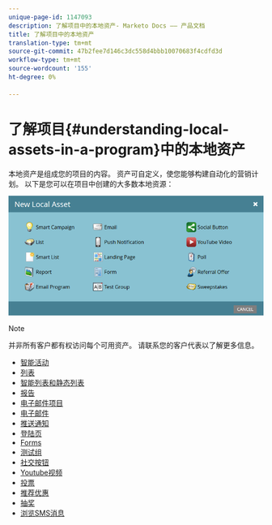 ```yaml
---
unique-page-id: 1147093
description: 了解项目中的本地资产- Marketo Docs —— 产品文档
title: 了解项目中的本地资产
translation-type: tm+mt
source-git-commit: 47b2fee7d146c3dc558d4bbb10070683f4cdfd3d
workflow-type: tm+mt
source-wordcount: '155'
ht-degree: 0%

---
```



# 了解项目{#understanding-local-assets-in-a-program}中的本地资产

本地资产是组成您的项目的内容。 资产可自定义，使您能够构建自动化的营销计划。 以下是您可以在项目中创建的大多数本地资源：

![](assets/one.png)

>[!NOTE]
>
>并非所有客户都有权访问每个可用资产。 请联系您的客户代表以了解更多信息。

* [智能活动](http://docs.marketo.com/display/docs/smart+campaigns)
* [列表](../../../../product-docs/core-marketo-concepts/smart-lists-and-static-lists/static-lists/understanding-static-lists.md)
* [智能列表和静态列表](http://docs.marketo.com/display/docs/smart+lists+and+static+lists)
* [报告](http://docs.marketo.com/display/docs/basic+reporting)
* [电子邮件项目](http://docs.marketo.com/display/docs/email+programs)
* [电子邮件](../../../../product-docs/email-marketing/email-programs/email-program-actions/create-an-email-for-an-email-program.md)
* [推送通知](http://docs.marketo.com/display/docs/push+notifications)
* [登陆页](http://docs.marketo.com/display/docs/landing+pages)
* [Forms](http://docs.marketo.com/display/docs/forms)
* [测试组](../../../../product-docs/demand-generation/landing-pages/understanding-landing-pages/landing-page-test-groups.md)
* [社交按钮](../../../../product-docs/demand-generation/landing-pages/free-form-landing-pages/add-a-social-button-to-a-free-form-landing-page.md)
* [Youtube视频](../../../../product-docs/demand-generation/social/social-functions/add-a-video.md)
* [投票](../../../../product-docs/demand-generation/social/creating-a-poll/create-a-poll.md)
* [推荐优惠](../../../../product-docs/demand-generation/social/referral-offers/create-a-referral-offer.md)
* [抽奖](../../../../product-docs/demand-generation/social/sweepstakes/create-sweepstakes.md)
* [浏览SMS消息](http://docs.marketo.com/display/docs/vibes+sms+messages)

